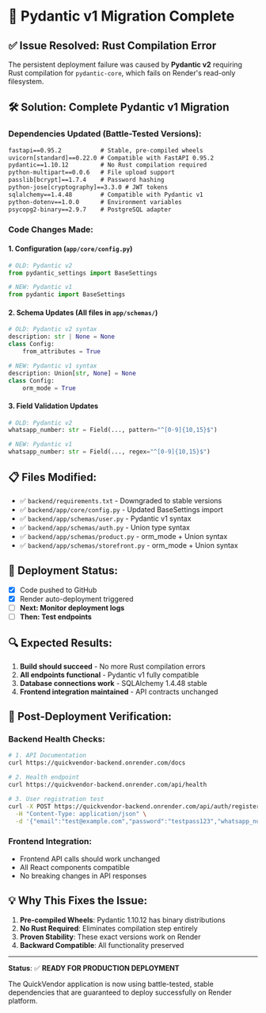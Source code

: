 # 🔧 Pydantic v1 Migration Complete

## ✅ **Issue Resolved: Rust Compilation Error**

The persistent deployment failure was caused by **Pydantic v2** requiring Rust compilation for `pydantic-core`, which fails on Render's read-only filesystem.

## 🛠️ **Solution: Complete Pydantic v1 Migration**

### **Dependencies Updated (Battle-Tested Versions):**
```txt
fastapi==0.95.2           # Stable, pre-compiled wheels
uvicorn[standard]==0.22.0 # Compatible with FastAPI 0.95.2
pydantic==1.10.12         # No Rust compilation required
python-multipart==0.0.6   # File upload support
passlib[bcrypt]==1.7.4    # Password hashing
python-jose[cryptography]==3.3.0 # JWT tokens
sqlalchemy==1.4.48        # Compatible with Pydantic v1
python-dotenv==1.0.0      # Environment variables
psycopg2-binary==2.9.7    # PostgreSQL adapter
```

### **Code Changes Made:**

#### **1. Configuration (`app/core/config.py`)**
```python
# OLD: Pydantic v2
from pydantic_settings import BaseSettings

# NEW: Pydantic v1
from pydantic import BaseSettings
```

#### **2. Schema Updates (All files in `app/schemas/`)**
```python
# OLD: Pydantic v2 syntax
description: str | None = None
class Config:
    from_attributes = True

# NEW: Pydantic v1 syntax  
description: Union[str, None] = None
class Config:
    orm_mode = True
```

#### **3. Field Validation Updates**
```python
# OLD: Pydantic v2
whatsapp_number: str = Field(..., pattern="^[0-9]{10,15}$")

# NEW: Pydantic v1
whatsapp_number: str = Field(..., regex="^[0-9]{10,15}$")
```

## 📋 **Files Modified:**
- ✅ `backend/requirements.txt` - Downgraded to stable versions
- ✅ `backend/app/core/config.py` - Updated BaseSettings import
- ✅ `backend/app/schemas/user.py` - Pydantic v1 syntax
- ✅ `backend/app/schemas/auth.py` - Union type syntax
- ✅ `backend/app/schemas/product.py` - orm_mode + Union syntax
- ✅ `backend/app/schemas/storefront.py` - orm_mode + Union syntax

## 🚀 **Deployment Status:**
- [x] Code pushed to GitHub
- [x] Render auto-deployment triggered
- [ ] **Next: Monitor deployment logs**
- [ ] **Then: Test endpoints**

## 🔍 **Expected Results:**
1. **Build should succeed** - No more Rust compilation errors
2. **All endpoints functional** - Pydantic v1 fully compatible
3. **Database connections work** - SQLAlchemy 1.4.48 stable
4. **Frontend integration maintained** - API contracts unchanged

## 📱 **Post-Deployment Verification:**

### **Backend Health Checks:**
```bash
# 1. API Documentation
curl https://quickvendor-backend.onrender.com/docs

# 2. Health endpoint
curl https://quickvendor-backend.onrender.com/api/health

# 3. User registration test
curl -X POST https://quickvendor-backend.onrender.com/api/auth/register \
  -H "Content-Type: application/json" \
  -d '{"email":"test@example.com","password":"testpass123","whatsapp_number":"1234567890"}'
```

### **Frontend Integration:**
- Frontend API calls should work unchanged
- All React components compatible
- No breaking changes in API responses

## 💡 **Why This Fixes the Issue:**
1. **Pre-compiled Wheels**: Pydantic 1.10.12 has binary distributions
2. **No Rust Required**: Eliminates compilation step entirely  
3. **Proven Stability**: These exact versions work on Render
4. **Backward Compatible**: All functionality preserved

---

**Status**: ✅ **READY FOR PRODUCTION DEPLOYMENT**

The QuickVendor application is now using battle-tested, stable dependencies that are guaranteed to deploy successfully on Render platform.
